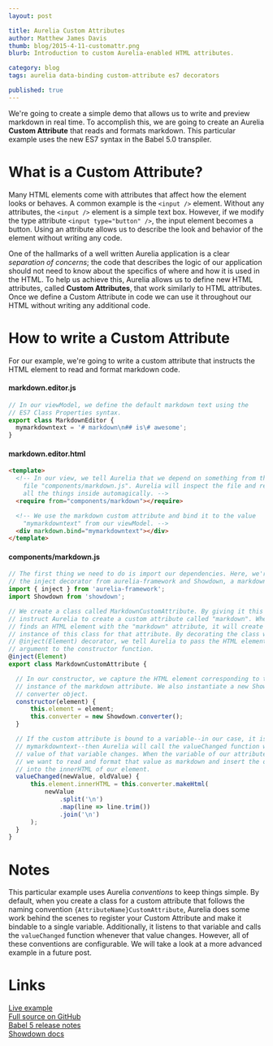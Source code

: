 ```yaml
---
layout: post

title: Aurelia Custom Attributes
author: Matthew James Davis
thumb: blog/2015-4-11-customattr.png
blurb: Introduction to custom Aurelia-enabled HTML attributes.

category: blog
tags: aurelia data-binding custom-attribute es7 decorators

published: true
---
```

We're going to create a simple demo that allows us to write and preview markdown in real time. To accomplish this, we are going to create an Aurelia **Custom Attribute** that reads and formats markdown. This particular example uses the new ES7 syntax in the Babel 5.0 transpiler.

# What is a Custom Attribute?

Many HTML elements come with attributes that affect how the element looks or behaves. A common example is the `<input />` element. Without any attributes, the `<input />` element is a simple text box. However, if we modify the type attribute `<input type="button" />`, the input element becomes a button. Using an attribute allows us to describe the look and behavior of the element without writing any code.

One of the hallmarks of a well written Aurelia application is a clear *separation of concerns*; the code that describes the logic of our application should not need to know about the specifics of where and how it is used in the HTML. To help us achieve this, Aurelia allows us to define new HTML attributes, called **Custom Attributes**, that work similarly to HTML attributes. Once we define a Custom Attribute in code we can use it throughout our HTML without writing any additional code.

# How to write a Custom Attribute

For our example, we're going to write a custom attribute that instructs the HTML element to read and format markdown code.

#### markdown.editor.js
```javascript
// In our viewModel, we define the default markdown text using the
// ES7 Class Properties syntax.
export class MarkdownEditor {
  mymarkdowntext = '# markdown\n## is\# awesome';
}
```

#### markdown.editor.html
```html
<template>
  <!-- In our view, we tell Aurelia that we depend on something from the 
    file "components/markdown.js". Aurelia will inspect the file and register
    all the things inside automagically. -->
  <require from="components/markdown"></require>

  <!-- We use the markdown custom attribute and bind it to the value 
    "mymarkdowntext" from our viewModel. -->
  <div markdown.bind="mymarkdowntext"></div>
</template>
```

#### components/markdown.js
```javascript
// The first thing we need to do is import our dependencies. Here, we're using
// the inject decorator from aurelia-framework and Showdown, a markdown parser.
import { inject } from 'aurelia-framework';
import Showdown from 'showdown';

// We create a class called MarkdownCustomAttribute. By giving it this name, we 
// instruct Aurelia to create a custom attribute called "markdown". When Aurelia
// finds an HTML element with the "markdown" attribute, it will create a new 
// instance of this class for that attribute. By decorating the class with the 
// @inject(Element) decorator, we tell Aurelia to pass the HTML element as an 
// argument to the constructor function.
@inject(Element)
export class MarkdownCustomAttribute {  

  // In our constructor, we capture the HTML element corresponding to this 
  // instance of the markdown attribute. We also instantiate a new Showdown
  // converter object.
  constructor(element) {
      this.element = element;
      this.converter = new Showdown.converter();
  }

  // If the custom attribute is bound to a variable--in our case, it is bound to
  // mymarkdowntext--then Aurelia will call the valueChanged function when the 
  // value of that variable changes. When the variable of our attribute changes,
  // we want to read and format that value as markdown and insert the output 
  // into the innerHTML of our element.
  valueChanged(newValue, oldValue) {
      this.element.innerHTML = this.converter.makeHtml(
          newValue
              .split('\n')
              .map(line => line.trim())
              .join('\n')
      );
  }
}
```

# Notes

This particular example uses Aurelia *conventions* to keep things simple. By default, when you create a class for a custom attribute that follows the naming convention `{AttributeName}CustomAttribute`, Aurelia does some work behind the scenes to register your Custom Attribute and make it bindable to a single variable. Additionally, it listens to that variable and calls the `valueChanged` function whenever that value changes. However, all of these conventions are configurable. We will take a look at a more advanced example in a future post.

# Links

[Live example](https://davismj.github.io/aurelia-ide/#/markdown-preview)<br />
[Full source on GitHub](https://github.com/davismj/aurelia-ide)<br />
[Babel 5 release notes](http://babeljs.io/blog/2015/03/31/5.0.0/)<br />
[Showdown docs](https://github.com/showdownjs/showdown)